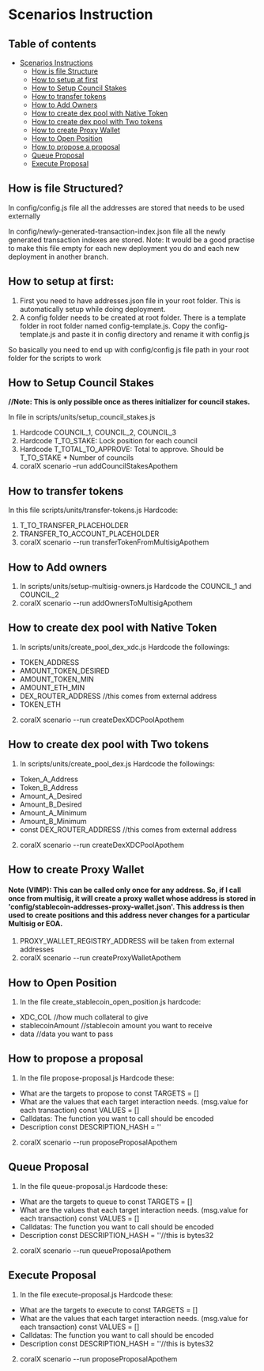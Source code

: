 # Scenarios Instruction

## Table of contents

- [Scenarios Instructions](#scenarios-instructions)
    - [How is file Structure](#How-is-file-Structured)
    - [How to setup at first](#How-to-setup-at-first)
    - [How to Setup Council Stakes](#How-to-Setup-Council-Stakes)
    - [How to transfer tokens](#How-to-transfer-tokens)
    - [How to Add Owners](#How-to-Add-owners)
    - [How to create dex pool with Native Token](#How-to-create-dex-pool-with-Native-Token)
    - [How to create dex pool with Two tokens](#How-to-create-dex-pool-with-Two-tokens)
    - [How to create Proxy Wallet](#How-to-create-Proxy-Wallet)
    - [How to Open Position](#How-to-Open-Position)
    - [How to propose a proposal](#How-to-propose-a-proposal)
    - [Queue Proposal](#Queue-Proposal)
    - [Execute Proposal](#Execute-Proposal)

## How is file Structured?


In config/config.js file all the addresses are stored that needs to be used externally

In config/newly-generated-transaction-index.json file all the newly generated transaction indexes are stored. Note: It would be a good practise to make this file empty for each new deployment you do and each new deployment in another branch.

## How to setup at first:
1. First you need to have addresses.json file in your root folder. This is automatically setup while doing deployment.
2. A config folder needs to be created at root folder. There is a template folder in root folder named config-template.js. Copy the config-template.js and paste it in config directory and rename it with config.js

So basically you need to end up with config/config.js file path in your root folder for the scripts to work



## How to Setup Council Stakes
**//Note: This is only possible once as theres initializer for council stakes.**

In file in scripts/units/setup_council_stakes.js

1. Hardcode COUNCIL_1, COUNCIL_2, COUNCIL_3
2. Hardcode T_TO_STAKE: Lock position for each council
3. Hardcode T_TOTAL_TO_APPROVE: Total to approve. Should be T_TO_STAKE * Number of councils
4. coralX scenario –run addCouncilStakesApothem

## How to transfer tokens
In this file scripts/units/transfer-tokens.js
Hardcode:
1. T_TO_TRANSFER_PLACEHOLDER
2. TRANSFER_TO_ACCOUNT_PLACEHOLDER
3. coralX scenario --run transferTokenFromMultisigApothem


## How to Add owners
1. In scripts/units/setup-multisig-owners.js Hardcode the COUNCIL_1 and COUNCIL_2
2. coralX scenario --run addOwnersToMultisigApothem

## How to create dex pool with Native Token
1. In scripts/units/create_pool_dex_xdc.js Hardcode the followings:
* TOKEN_ADDRESS 
*    AMOUNT_TOKEN_DESIRED
*    AMOUNT_TOKEN_MIN
*    AMOUNT_ETH_MIN
*    DEX_ROUTER_ADDRESS //this comes from external address
*    TOKEN_ETH

2. coralX scenario --run createDexXDCPoolApothem

## How to create dex pool with Two tokens
1. In scripts/units/create_pool_dex.js Hardcode the followings:
* Token_A_Address
* Token_B_Address
* Amount_A_Desired 
* Amount_B_Desired
* Amount_A_Minimum
* Amount_B_Minimum
* const DEX_ROUTER_ADDRESS //this comes from external address

2. coralX scenario --run createDexXDCPoolApothem

## How to create Proxy Wallet
#### Note (VIMP): This can be called only once for any address. So, if I call once from multisig, it will create a proxy wallet whose address is stored in 'config/stablecoin-addresses-proxy-wallet.json'. This address is then used to create positions and this address never changes for a particular Multisig or EOA.

1. PROXY_WALLET_REGISTRY_ADDRESS will be taken from external addresses
2. coralX scenario --run createProxyWalletApothem

## How to Open Position
1. In the file create_stablecoin_open_position.js hardcode:
* XDC_COL //how much collateral to give
* stablecoinAmount //stablecoin amount you want to receive
* data //data you want to pass

## How to propose a proposal
1. In the file propose-proposal.js Hardcode these:
* What are the targets to propose to
    const TARGETS = []
* What are the values that each target interaction needs. (msg.value for each transaction)
    const VALUES = []
* Calldatas: The function you want to call should be encoded
* Description
    const DESCRIPTION_HASH = ''
    
2. coralX scenario --run proposeProposalApothem

## Queue Proposal
1. In the file queue-proposal.js Hardcode these:
* What are the targets to queue to
    const TARGETS = []
* What are the values that each target interaction needs. (msg.value for each transaction)
    const VALUES = []
* Calldatas: The function you want to call should be encoded
* Description
    const DESCRIPTION_HASH = ''//this is bytes32
    
2. coralX scenario --run queueProposalApothem

## Execute Proposal

1. In the file execute-proposal.js Hardcode these:
* What are the targets to execute to
    const TARGETS = []
* What are the values that each target interaction needs. (msg.value for each transaction)
    const VALUES = []
* Calldatas: The function you want to call should be encoded
* Description
    const DESCRIPTION_HASH = ''//this is bytes32
    
2. coralX scenario --run proposeProposalApothem
